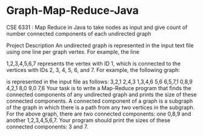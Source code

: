 # Graph-Map-Reduce-Java
CSE 6331 : Map Reduce in Java to take nodes as input and give count of number connected components of each undirected graph

Project Description
An undirected graph is represented in the input text file using one line per graph vertex. For example, the line

1,2,3,4,5,6,7
represents the vertex with ID 1, which is connected to the vertices with IDs 2, 3, 4, 5, 6, and 7. For example, the following graph:

is represented in the input file as follows:
3,2,1
2,4,3
1,3,4,6
5,6
6,5,7,1
0,8,9
4,2,1
8,0
9,0
7,6
Your task is to write a Map-Reduce program that finds the connected components of any undirected graph and prints the size of these connected components. 
A connected component of a graph is a subgraph of the graph in which there is a path from any two vertices in the subgraph. 
For the above graph, there are two connected components: one 0,8,9 and another 1,2,3,4,5,6,7. 
Your program should print the sizes of these connected components: 3 and 7.
